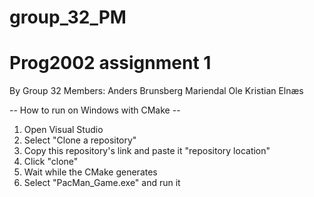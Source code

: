 # group_32_PM
# Prog2002 assignment 1

By Group 32
Members: 
  Anders Brunsberg Mariendal
  Ole Kristian Elnæs
  
-- How to run on Windows with CMake --
  1. Open Visual Studio
  2. Select "Clone a repository"
  3. Copy this repository's link and paste it "repository location"
  4. Click "clone"
  5. Wait while the CMake generates
  6. Select "PacMan_Game.exe" and run it
  
